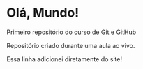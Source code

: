 # Olá, Mundo!
 Primeiro repositório do curso de Git e GitHub

 Repositório criado durante uma aula ao vivo.
 
 Essa linha adicionei diretamente do site!
